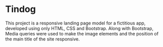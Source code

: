 # Tindog

This project is a responsive landing page model for a fictitious app, developed using only HTML, CSS and Bootstrap. Along with Bootstrap, Media queries were used to make the image elements and the position of the main title of the site responsive.
